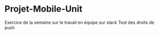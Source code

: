 # Projet-Mobile-Unit
Exercice de la semaine sur le travail en équipe sur slack 
Test des droits de push
